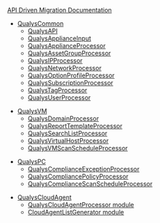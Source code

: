 [API Driven Migration Documentation](Home)

* [QualysCommon](QualysCommon)
  * [QualysAPI](QualysAPI)
  * [QualysApplianceInput](QualysApplianceInput)
  * [QualysApplianceProcessor](QualysApplianceProcessor)
  * [QualysAssetGroupProcessor](QualysAssetGroupProcessor)
  * [QualysIPProcessor](QualysIPProcessor)
  * [QualysNetworkProcessor](QualysNetworkProcessor)
  * [QualysOptionProfileProcessor](QualysOptionProfileProcessor)
  * [QualysSubscriptionProcessor](QualysSubscriptionProcessor)
  * [QualysTagProcessor](QualysTagProcessor)
  * [QualysUserProcessor](QualysUserProcessor)
<p>

* [QualysVM](QualysVM)
  * [QualysDomainProcessor](QualysDomainProcessor)
  * [QualysReportTemplateProcessor](QualysReportTemplateProcessor)
  * [QualysSearchListProcessor](QualysSearchListProcessor)
  * [QualysVirtualHostProcessor](QualysVirtualHostProcessor)
  * [QualysVMScanScheduleProcessor](QualysVMScanScheduleProcessor)
<p>

* [QualysPC](QualysPC)
  * [QualysComplianceExceptionProcessor](QualysComplianceExceptionProcessor)
  * [QualysCompliancePolicyProcessor](QualysCompliancePolicyProcessor)
  * [QualysComplianceScanScheduleProcessor](QualysComplianceScanScheduleProcessor)
<p>

* [QualysCloudAgent](QualysCloudAgent)
  * [QualysCloudAgentProcessor module](QualysCloudAgentProcessor)
  * [CloudAgentListGenerator module](CloudAgentListGenerator)
<p>
